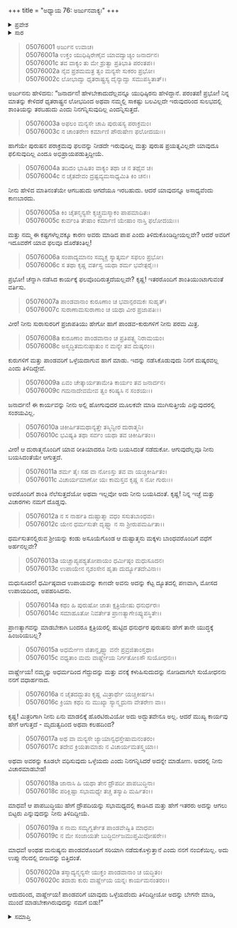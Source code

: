 +++
title = "ಅಧ್ಯಾಯ 76: ಅರ್ಜುನವಾಕ್ಯಃ"
+++

<details><summary>ಪ್ರವೇಶ</summary>


।।   ಓಂ ಓಂ ನಮೋ ನಾರಾಯಣಾಯ।।   ಶ್ರೀ ವೇದವ್ಯಾಸಾಯ ನಮಃ ।।

ಶ್ರೀ ಕೃಷ್ಣದ್ವೈಪಾಯನ ವೇದವ್ಯಾಸ ವಿರಚಿತ  

**ಶ್ರೀ ಮಹಾಭಾರತ**

**ಉದ್ಯೋಗ ಪರ್ವ**

**ಭಗವದ್ಯಾನ ಪರ್ವ**

**ಅಧ್ಯಾಯ 76**

</details>


<details><summary>ಸಾರ</summary>

“ಪಾಂಡವರಿಗೆ ಯಾವುದು ಒಳ್ಳೆಯದೆಂದು ತಿಳಿದಿದ್ದೀಯೋ ಅದನ್ನು ಬೇಗನೇ ಮಾಡಿ, ಮುಂದೆ ಮಾಡಬೇಕಾಗಿರುವುದನ್ನು ನಮಗೆ ಬಿಡು!” ಎಂದು ಅರ್ಜುನನು ಕೃಷ್ಣನಿಗೆ ತಿಳಿಸಿದುದು (1-20).

</details>



> 05076001 ಅರ್ಜುನ ಉವಾಚ।  
05076001a ಉಕ್ತಂ ಯುಧಿಷ್ಠಿರೇಣೈವ ಯಾವದ್ವಾಚ್ಯಂ ಜನಾರ್ದನ।  
05076001c ತವ ವಾಕ್ಯಂ ತು ಮೇ ಶ್ರುತ್ವಾ ಪ್ರತಿಭಾತಿ ಪರಂತಪ।।  
05076002a ನೈವ ಪ್ರಶಮಮತ್ರ ತ್ವಂ ಮನ್ಯಸೇ ಸುಕರಂ ಪ್ರಭೋ।  
05076002c ಲೋಭಾದ್ವಾ ಧೃತರಾಷ್ಟ್ರಸ್ಯ ದೈನ್ಯಾದ್ವಾ ಸಮುಪಸ್ಥಿತಾತ್।।

ಅರ್ಜುನನು ಹೇಳಿದನು: “ಜನಾರ್ದನ! ಹೇಳಬೇಕಾದುದೆಲ್ಲವನ್ನೂ ಯುಧಿಷ್ಠಿರನು ಹೇಳಿದ್ದಾನೆ. ಪರಂತಪ! ಪ್ರಭೋ! ನಿನ್ನ ಮಾತನ್ನು ಕೇಳಿದರೆ ಧೃತರಾಷ್ಟ್ರನ ಲೋಭದಿಂದ ಅಥವಾ ನಮ್ಮಲ್ಲಿ ಸಾಕಷ್ಟು ಬಲವಿಲ್ಲದೇ ಇರುವುದರಿಂದ ಸುಲಭದಲ್ಲಿ ಶಾಂತಿಯನ್ನು ತರಬಹುದು ಎಂದು ನಿನಗನ್ನಿಸುವುದಿಲ್ಲ ಎಂದನ್ನಿಸುತ್ತದೆ.

> 05076003a ಅಫಲಂ ಮನ್ಯಸೇ ಚಾಪಿ ಪುರುಷಸ್ಯ ಪರಾಕ್ರಮಂ।  
05076003c ನ ಚಾಂತರೇಣ ಕರ್ಮಾಣಿ ಪೌರುಷೇಣ ಫಲೋದಯಃ।।

ಹಾಗೆಯೇ ಪುರುಷನ ಪರಾಕ್ರಮವು ಫಲವನ್ನು ನೀಡದೇ ಇರುವುದಿಲ್ಲ ಮತ್ತು ಪುರುಷ ಪ್ರಯತ್ನವಿಲ್ಲದೇ ಯಾವುದೂ ಫಲಿಸುವುದಿಲ್ಲ ಎಂದೂ ಅಭಿಪ್ರಾಯಪಡುತ್ತಿದ್ದೀಯೆ.

> 05076004a ತದಿದಂ ಭಾಷಿತಂ ವಾಕ್ಯಂ ತಥಾ ಚ ನ ತಥೈವ ಚ।  
05076004c ನ ಚೈತದೇವಂ ದ್ರಷ್ಟವ್ಯಮಸಾಧ್ಯಮಿತಿ ಕಿಂ ಚನ।।

ನೀನು ಹೇಳಿದ ಮಾತಿನಂತೆಯೇ ಆಗಬಹುದು ಆಗದೆಯೂ ಇರಬಹುದು. ಆದರೆ ಯಾವುದನ್ನೂ ಅಸಾಧ್ಯವೆಂದು ಕಾಣಬಾರದು.

> 05076005a ಕಿಂ ಚೈತನ್ಮನ್ಯಸೇ ಕೃಚ್ಚ್ರಮಸ್ಮಾಕಂ ಪಾಪಮಾದಿತಃ।  
05076005c ಕುರ್ವಂತಿ ತೇಷಾಂ ಕರ್ಮಾಣಿ ಯೇಷಾಂ ನಾಸ್ತಿ ಫಲೋದಯಃ।।

ಮತ್ತು ನಮ್ಮ ಈ ಕಷ್ಟಗಳೆಲ್ಲವಕ್ಕೂ ಕಾರಣ ಅವರು ಮಾಡಿದ ಪಾಪ ಎಂದು ತಿಳಿದುಕೊಂಡಿದ್ದೀಯಲ್ಲವೇ? ಆದರೆ ಅವರಿಗೆ ಇದೂವರೆಗೆ ಯಾವ ಫಲವೂ ದೊರೆತಂತಿಲ್ಲ!

> 05076006a ಸಂಪಾದ್ಯಮಾನಂ ಸಮ್ಯಕ್ಚ ಸ್ಯಾತ್ಕರ್ಮ ಸಫಲಂ ಪ್ರಭೋ।  
05076006c ಸ ತಥಾ ಕೃಷ್ಣ ವರ್ತಸ್ವ ಯಥಾ ಶರ್ಮ ಭವೇತ್ಪರೈಃ।।

ಪ್ರಭೋ! ಚೆನ್ನಾಗಿ ನಡೆಸಿದ ಕಾರ್ಯಕ್ಕೆ ಫಲವೊಂದಿರುತ್ತದೆಯಲ್ಲವೇ? ಕೃಷ್ಣ! ಇತರರೊಂದಿಗೆ ಶಾಂತಿಯುಂಟಾಗುವಂತೆ ವರ್ತಿಸು.

> 05076007a ಪಾಂಡವಾನಾಂ ಕುರೂಣಾಂ ಚ ಭವಾನ್ಪರಮಕಃ ಸುಹೃತ್।  
05076007c ಸುರಾಣಾಮಸುರಾಣಾಂ ಚ ಯಥಾ ವೀರ ಪ್ರಜಾಪತಿಃ।।

ವೀರ! ನೀನು ಸುರಾಸುರರಿಗೆ ಪ್ರಜಾಪತಿಯು ಹೇಗೋ ಹಾಗೆ ಪಾಂಡವ-ಕುರುಗಳಿಗೆ ನೀನು ಪರಮ ಮಿತ್ರ.

> 05076008a ಕುರೂಣಾಂ ಪಾಂಡವಾನಾಂ ಚ ಪ್ರತಿಪತ್ಸ್ವ ನಿರಾಮಯಂ।  
05076008c ಅಸ್ಮದ್ಧಿತಮನುಷ್ಠಾತುಂ ನ ಮನ್ಯೇ ತವ ದುಷ್ಕರಂ।।

ಕುರುಗಳಿಗೆ ಮತ್ತು ಪಾಂಡವರಿಗೆ ಒಳ್ಳೆಯದಾಗುವ ಹಾಗೆ ಮಾಡು. ಇದನ್ನು ನಡೆಸಿಕೊಡುವುದು ನಿನಗೆ ದುಷ್ಕರವಲ್ಲ ಎಂದು ತಿಳಿದಿದ್ದೇವೆ.

> 05076009a ಏವಂ ಚೇತ್ಕಾರ್ಯತಾಮೇತಿ ಕಾರ್ಯಂ ತವ ಜನಾರ್ದನ।  
05076009c ಗಮನಾದೇವಮೇವ ತ್ವಂ ಕರಿಷ್ಯಸಿ ನ ಸಂಶಯಃ।।

ಜನಾರ್ದನ! ಈ ಕಾರ್ಯವನ್ನು ನೀನು ಅಲ್ಲಿ ಹೋಗುವುದರ ಮೂಲಕವೇ ಮಾಡಿ ಮುಗಿಸುತ್ತೀಯೆ ಎನ್ನುವುದರಲ್ಲಿ ಸಂಶಯವಿಲ್ಲ.

> 05076010a ಚಿಕೀರ್ಷಿತಮಥಾನ್ಯತ್ತೇ ತಸ್ಮಿನ್ವೀರ ದುರಾತ್ಮನಿ।  
05076010c ಭವಿಷ್ಯತಿ ತಥಾ ಸರ್ವಂ ಯಥಾ ತವ ಚಿಕೀರ್ಷಿತಂ।।

ವೀರ! ಆ ದುರಾತ್ಮನೊಂದಿಗೆ ಯಾವ ರೀತಿಯಾದರೂ ನೀನು ಬಯಸಿದಂತೆ ನಡೆದುಕೋ. ಆಗುವುದೆಲ್ಲವೂ ನೀನು ಬಯಸಿದಂತೆಯೇ ಆಗುತ್ತದೆ.

> 05076011a ಶರ್ಮ ತೈಃ ಸಹ ವಾ ನೋಽಸ್ತು ತವ ವಾ ಯಚ್ಚಿಕೀರ್ಷಿತಂ।  
05076011c ವಿಚಾರ್ಯಮಾಣೋ ಯಃ ಕಾಮಸ್ತವ ಕೃಷ್ಣ ಸ ನೋ ಗುರುಃ।।

ಅವರೊಂದಿಗೆ ಶಾಂತಿ ನೆಲೆಸುತ್ತದೆಯೋ ಅಥವಾ ಇಲ್ಲವೋ ಅದು ನೀನು ಬಯಸಿದಂತೆ. ಕೃಷ್ಣ! ನಿನ್ನ ಇಚ್ಛೆ ಮತ್ತು ವಿಚಾರಗಳು ನಮಗೆ ದೊಡ್ಡವು.

> 05076012a ನ ಸ ನಾರ್ಹತಿ ದುಷ್ಟಾತ್ಮಾ ವಧಂ ಸಸುತಬಾಂಧವಃ।   
05076012c ಯೇನ ಧರ್ಮಸುತೇ ದೃಷ್ಟ್ವಾ ನ ಸಾ ಶ್ರೀರುಪಮರ್ಷಿತಾ।।

ಧರ್ಮಸುತನಲ್ಲಿರುವ ಶ್ರೀಯನ್ನು ಕಂಡು ಅಸೂಯೆಗೊಂಡ ಆ ದುಷ್ಟಾತ್ಮನು ಮಕ್ಕಳು ಬಾಂಧವರೊಂದಿಗೆ ವಧೆಗೆ ಅರ್ಹನಲ್ಲವೇ?

> 05076013a ಯಚ್ಚಾಪ್ಯಪಶ್ಯತೋಪಾಯಂ ಧರ್ಮಿಷ್ಠಂ ಮಧುಸೂದನ।  
05076013c ಉಪಾಯೇನ ನೃಶಂಸೇನ ಹೃತಾ ದುರ್ದ್ಯೂತದೇವಿನಾ।।

ಮಧುಸೂದನ! ಧರ್ಮಿಷ್ಠವಾದ ಉಪಾಯವನ್ನು ಕಾಣದೇ ಅವನು ಅದನ್ನು ಕೆಟ್ಟ ದ್ಯೂತದಲ್ಲಿ ಪಣವಾಗಿ, ಮೋಸದ ಉಪಾಯದಿಂದ, ಅಪಹರಿಸಿದನು.

> 05076014a ಕಥಂ ಹಿ ಪುರುಷೋ ಜಾತಃ ಕ್ಷತ್ರಿಯೇಷು ಧನುರ್ಧರಃ।  
05076014c ಸಮಾಹೂತೋ ನಿವರ್ತೇತ ಪ್ರಾಣತ್ಯಾಗೇಽಪ್ಯುಪಸ್ಥಿತೇ।।

ಪ್ರಾಣತ್ಯಾಗವನ್ನು ಮಾಡಬೇಕಾಗಿ ಬಂದರೂ ಕ್ಷತ್ರಿಯರಲ್ಲಿ ಹುಟ್ಟಿದ ಧನುರ್ಧರ ಪುರುಷನು ಹೇಗೆ ತಾನೇ ಯುದ್ಧಕ್ಕೆ ಹಿಂಜರಿಯಬಲ್ಲ?

> 05076015a ಅಧರ್ಮೇಣ ಜಿತಾನ್ದೃಷ್ಟ್ವಾ ವನೇ ಪ್ರವ್ರಜಿತಾಂಸ್ತಥಾ।   
05076015c ವಧ್ಯತಾಂ ಮಮ ವಾರ್ಷ್ಣೇಯ ನಿರ್ಗತೋಽಸೌ ಸುಯೋಧನಃ।।

ವಾರ್ಷ್ಣೇಯ! ನಮ್ಮನ್ನು ಅಧರ್ಮದಿಂದ ಗೆದ್ದುದನ್ನು ಮತ್ತು ವನಕ್ಕೆ ಕಳುಹಿಸುದುದನ್ನು ನೋಡಿದಾಗಲೇ ಸುಯೋಧನನು ನನಗೆ ವಧಾರ್ಹನಾದ.

> 05076016a ನ ಚೈತದದ್ಭುತಂ ಕೃಷ್ಣ ಮಿತ್ರಾರ್ಥೇ ಯಚ್ಚಿಕೀರ್ಷಸಿ।  
05076016c ಕ್ರಿಯಾ ಕಥಂ ನು ಮುಖ್ಯಾ ಸ್ಯಾನ್ಮೃದುನಾ ವೇತರೇಣ ವಾ।।

ಕೃಷ್ಣ! ಮಿತ್ರರಿಗಾಗಿ ನೀನು ಏನು ಮಾಡಲಿಕ್ಕೆ ಹೊರಟಿರುವಿಯೋ ಅದು ಅದ್ಭುತವೇನೂ ಅಲ್ಲ. ಆದರೆ ಮುಖ್ಯ ಕಾರ್ಯವು ಹೇಗೆ ಆಗುತ್ತದೆ - ಮೃದುತ್ವದಿಂದ ಅಥವಾ ಕಲಹದಿಂದ?

> 05076017a ಅಥ ವಾ ಮನ್ಯಸೇ ಜ್ಯಾಯಾನ್ವಧಸ್ತೇಷಾಮನಂತರಂ।  
05076017c ತದೇವ ಕ್ರಿಯತಾಮಾಶು ನ ವಿಚಾರ್ಯಮತಸ್ತ್ವಯಾ।।

ಅಥವಾ ಅವರನ್ನು ಕೂಡಲೇ ವಧಿಸುವುದು ಒಳ್ಳೆಯದು ಎಂದು ನಿನಗನ್ನಿಸಿದರೆ ಅದನ್ನೇ ಮಾಡೋಣ. ಅದರಲ್ಲಿ ನೀನು ವಿಚಾರಮಾಡಬೇಡ!

> 05076018a ಜಾನಾಸಿ ಹಿ ಯಥಾ ತೇನ ದ್ರೌಪದೀ ಪಾಪಬುದ್ಧಿನಾ।   
05076018c ಪರಿಕ್ಲಿಷ್ಟಾ ಸಭಾಮಧ್ಯೇ ತಚ್ಚ ತಸ್ಯಾಪಿ ಮರ್ಷಿತಂ।।

ಮಾಧವ! ಆ ಪಾಪಬುದ್ಧಿಯು ಹೇಗೆ ದ್ರೌಪದಿಯನ್ನು ಸಭಾಮಧ್ಯದಲ್ಲಿ ಕಾಡಿಸಿದ ಮತ್ತು ಹೇಗೆ ಇತರರು ಅದನ್ನು ಆಗಲು ಬಿಟ್ಟರು ಎನ್ನುವುದನ್ನು ನೀನು ತಿಳಿದಿದ್ದೀಯೆ.

> 05076019a ಸ ನಾಮ ಸಮ್ಯಗ್ವರ್ತೇತ ಪಾಂಡವೇಷ್ವಿತಿ ಮಾಧವ।  
05076019c ನ ಮೇ ಸಂಜಾಯತೇ ಬುದ್ಧಿರ್ಬೀಜಮುಪ್ತಮಿವೋಷರೇ।।

ಮಾಧವ! ಅಂಥಹ ಮನುಷ್ಯನು ಪಾಂಡವರೊಂದಿಗೆ ಸರಿಯಾಗಿ ನಡೆದುಕೊಳ್ಳುತ್ತಾನೆ ಎಂದು ನನಗೆ ನಂಬಿಕೆಯಿಲ್ಲ. ಅದು ಉಪ್ಪು ನೆಲದಲ್ಲಿ ಬೀಜವನ್ನು ಬಿತ್ತಿದಂತೆ.

> 05076020a ತಸ್ಮಾದ್ಯನ್ಮನ್ಯಸೇ ಯುಕ್ತಂ ಪಾಂಡವಾನಾಂ ಚ ಯದ್ಧಿತಂ।  
05076020c ತದಾಶು ಕುರು ವಾರ್ಷ್ಣೇಯ ಯನ್ನಃ ಕಾರ್ಯಮನಂತರಂ।।

ಆದುದರಿಂದ, ವಾರ್ಷ್ಣೇಯ! ಪಾಂಡವರಿಗೆ ಯಾವುದು ಒಳ್ಳೆಯದೆಂದು ತಿಳಿದಿದ್ದೀಯೋ ಅದನ್ನು ಬೇಗನೇ ಮಾಡಿ, ಮುಂದೆ ಮಾಡಬೇಕಾಗಿರುವುದನ್ನು ನಮಗೆ ಬಿಡು!”



<details><summary>ಸಮಾಪ್ತಿ</summary>


ಇತಿ ಶ್ರೀ ಮಹಾಭಾರತೇ ಉದ್ಯೋಗ ಪರ್ವಣಿ ಭಗವದ್ಯಾನ ಪರ್ವಣಿ ಅರ್ಜುನವಾಕ್ಯೇ ಷಟ್‌ಸಪ್ತತಿತಮೋಽಧ್ಯಾಯಃ।  
ಇದು ಶ್ರೀ ಮಹಾಭಾರತದಲ್ಲಿ ಉದ್ಯೋಗ ಪರ್ವದಲ್ಲಿ ಭಗವದ್ಯಾನ ಪರ್ವದಲ್ಲಿ ಅರ್ಜುನವಾಕ್ಯ ಎನ್ನುವ ಎಪ್ಪತ್ತಾರನೆಯ ಅಧ್ಯಾಯವು.



</details>
